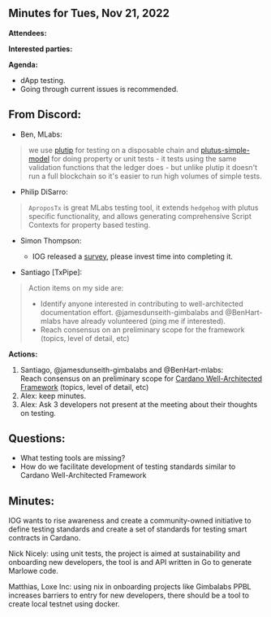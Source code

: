 ## Minutes for Tues, Nov 21, 2022

**Attendees:**

**Interested parties:**


**Agenda:** 
* dApp testing. 
* Going through current issues is recommended.


## From Discord:
- Ben, MLabs: 
>we use [plutip](https://github.com/mlabs-haskell/plutip) for testing on a disposable chain and [plutus-simple-model](https://github.com/mlabs-haskell/plutus-simple-model) for doing property or unit tests - it tests using the same validation functions that the ledger does - but unlike plutip it doesn't run a full blockchain so it's easier to run high volumes of simple tests.



- Philip DiSarro: 
>`AproposTx` is great MLabs testing tool, it extends `hedgehog` with plutus specific functionality, and allows generating comprehensive Script Contexts for property based testing.

- Simon Thompson:
  - IOG released a [survey](https://input-output.typeform.com/to/qQf29lv1),  please invest time into completing it. 

- Santiago [TxPipe]:

>Action items on my side are:
>- Identify anyone interested in contributing to well-architected documentation effort. @jamesdunseith-gimbalabs and @BenHart-mlabs have already volunteered (ping me if interested).
>- Reach consensus on an preliminary scope for the framework (topics, level of detail, etc)



**Actions:**
1. Santiago, @jamesdunseith-gimbalabs and @BenHart-mlabs: <br>
Reach consensus on an preliminary scope for [Cardano Well-Architected Framework](https://github.com/input-output-hk/Developer-Experience-working-group/issues/28) (topics, level of detail, etc)
2. Alex: keep minutes. 
3. Alex: Ask 3 developers not present at the meeting about their thoughts on testing. 


## Questions:

* What testing tools are missing?
* How do we facilitate development of testing standards similar to Cardano Well-Architected Framework


## Minutes:

IOG wants to rise awareness and create a community-owned initiative to define testing standards and create a set of standards for testing smart contracts in Cardano. 

Nick Nicely: using unit tests, the project is aimed at sustainability and onboarding new developers, the tool is and API written in Go to generate Marlowe code.

Matthias, Loxe Inc: using nix in onboarding projects like Gimbalabs PPBL increases barriers to entry for new developers, there should be a tool to create local testnet using docker.
